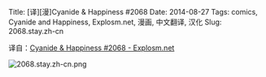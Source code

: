 Title: [译][漫]Cyanide & Happiness #2068
Date: 2014-08-27
Tags: comics, Cyanide and Happiness, Explosm.net, 漫画, 中文翻译, 汉化
Slug: 2068.stay.zh-cn

译自：[Cyanide & Happiness #2068 - Explosm.net](http://explosm.net/comics/2068/)


![2068.stay.zh-cn.png](/static/images/comics/2068.stay.zh-cn.png)




